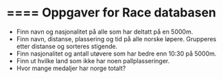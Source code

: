 ====
Oppgaver for Race databasen
====

* Finn navn og nasjonalitet på alle som har deltatt på en 5000m.
* Finn navn, distanse, plassering og tid på alle norske løpere. Grupperes etter distanse og sorteres stigende.
* Finn nasjonalitet og antall utøvere som har bedre enn 10:30 på 5000m.
* Finn ut hvilke land som ikke har noen pallplasseringer.
* Hvor mange medaljer har norge totalt?

